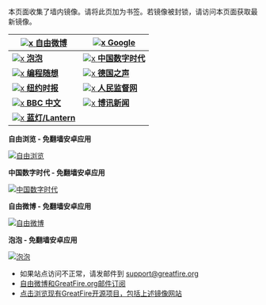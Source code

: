 本页面收集了墙内镜像。请将此页加为书签。若镜像被封锁，请访问本页面获取最新镜像。

<a href="https://du3ghxbmxci1k.cloudfront.net/" target="du3ghxbmxc" title="自由微博 - 匿名和不受屏蔽的新浪微博搜索 - 免翻墙镜像">![x](https://raw.githubusercontent.com/greatfire/images/master/freeweibo.png "自由微博 - 匿名和不受屏蔽的新浪微博搜索 - 免翻墙镜像") **自由微博**</a> | <a href="https://d1cfkbm1sjgrub.cloudfront.net/" target="d1cfkbm1sj" title="Google - 免翻墙镜像">![x](https://raw.githubusercontent.com/greatfire/images/master/google.png "Google - 免翻墙镜像") **Google**</a>
------------- | -------------
<a href="https://d3jzyhzdnubato.cloudfront.net/" target="d3jzyhzdnu" title="泡泡 - 未经审查的互联网信息 - 免翻墙镜像">![x](https://raw.githubusercontent.com/greatfire/images/master/paopao.png "泡泡 - 未经审查的互联网信息 - 免翻墙镜像") **泡泡**</a> | <a href="https://d1o8fblspbo6zh.cloudfront.net/" target="d1o8fblspb" title="中国数字时代 - 免翻墙镜像">![x](https://raw.githubusercontent.com/greatfire/images/master/cdt.png "中国数字时代 - 免翻墙镜像") **中国数字时代**</a>
<a href="https://d3uj6xm91r4200.cloudfront.net/" target="d3uj6xm91r" title="编程随想的博客 - 免翻墙镜像">![x](https://raw.githubusercontent.com/greatfire/images/master/programthink.png "编程随想的博客 - 免翻墙镜像") **编程随想**</a> | <a href="https://dw7.global.ssl.fastly.net/" target="dw7.global" title="德国之声 - 免翻墙镜像">![x](https://raw.githubusercontent.com/greatfire/images/master/dw.png "德国之声 - 免翻墙镜像") **德国之声**</a>
<a href="https://d1d8olcghscezm.cloudfront.net/" target="d1d8olcghs" title="纽约时报中文网 国际纵览 - 免翻墙镜像">![x](https://raw.githubusercontent.com/greatfire/images/master/nyt.png "纽约时报中文网 国际纵览 - 免翻墙镜像") **纽约时报**</a> | <a href="https://rm1.global.ssl.fastly.net/" target="rm1.global" title="人民监督网 - 免翻墙镜像">![x](https://raw.githubusercontent.com/greatfire/images/master/renminjianduwang.png "人民监督网 - 免翻墙镜像") **人民监督网**</a>
<a href="https://d37dptkgws0x4v.cloudfront.net/" target="d37dptkgws" title="BBC 中文 - 免翻墙镜像">![x](https://raw.githubusercontent.com/greatfire/images/master/bbc.png "BBC 中文 - 免翻墙镜像") **BBC 中文**</a> | <a href="https://d34u7pm9nz1rel.cloudfront.net/" target="d34u7pm9nz" title="博讯新闻 - 免翻墙镜像">![x](https://raw.githubusercontent.com/greatfire/images/master/boxun.png "博讯新闻 - 免翻墙镜像") **博讯新闻**</a>
<a href="https://d1ldnl69khq89z.cloudfront.net/" target="d1ldnl69kh" title="以及自由微博和GreatFire.org官方中文论坛 - 免翻墙镜像">![x](https://raw.githubusercontent.com/greatfire/images/master/lantern.png "以及自由微博和GreatFire.org官方中文论坛 - 免翻墙镜像") **蓝灯/Lantern**</a> | 
**自由浏览 - 免翻墙安卓应用**

<a href="https://raw.githubusercontent.com/greatfire/z/master/FreeBrowser-1.1.apk" target="d1ldnl69kh" title="自动翻墙访问被封锁的网站">![自由浏览](https://raw.githubusercontent.com/greatfire/images/master/fb.qr.png "自动翻墙访问被封锁的网站")</a>

**中国数字时代 - 免翻墙安卓应用**

<a href="https://raw.githubusercontent.com/greatfire/z/master/ChinaDigitalTimesAndroid1.6.apk" target="d1ldnl69kh" title="中国数字时代">![中国数字时代](https://raw.githubusercontent.com/greatfire/images/master/cdt.qr.png "中国数字时代")</a>

**自由微博 - 免翻墙安卓应用**

<a href="https://raw.githubusercontent.com/greatfire/z/master/FreeWeibo1.4.apk" target="d1ldnl69kh" title="自由微博 - 匿名和不受屏蔽的新浪微博搜索">![自由微博](https://raw.githubusercontent.com/greatfire/images/master/freeweibo.qr.png "自由微博 - 匿名和不受屏蔽的新浪微博搜索")</a>

**泡泡 - 免翻墙安卓应用**

<a href="https://raw.githubusercontent.com/greatfire/z/master/PaoPaoAndroid1.7.apk" target="d1ldnl69kh" title="泡泡 | 未经审查的互联网信息">![泡泡](https://raw.githubusercontent.com/greatfire/images/master/paopao.qr.png "泡泡 | 未经审查的互联网信息")</a>


* 如果站点访问不正常，请发邮件到 support@greatfire.org
* [自由微博和GreatFire.org邮件订阅](https://b.us7.list-manage.com/subscribe?u=854fca58782082e0cbdf204a0&id=c78949b93c)
* [点击浏览现有GreatFire开源项目，包括上述镜像网站](https://github.com/greatfire/wiki/wiki)
